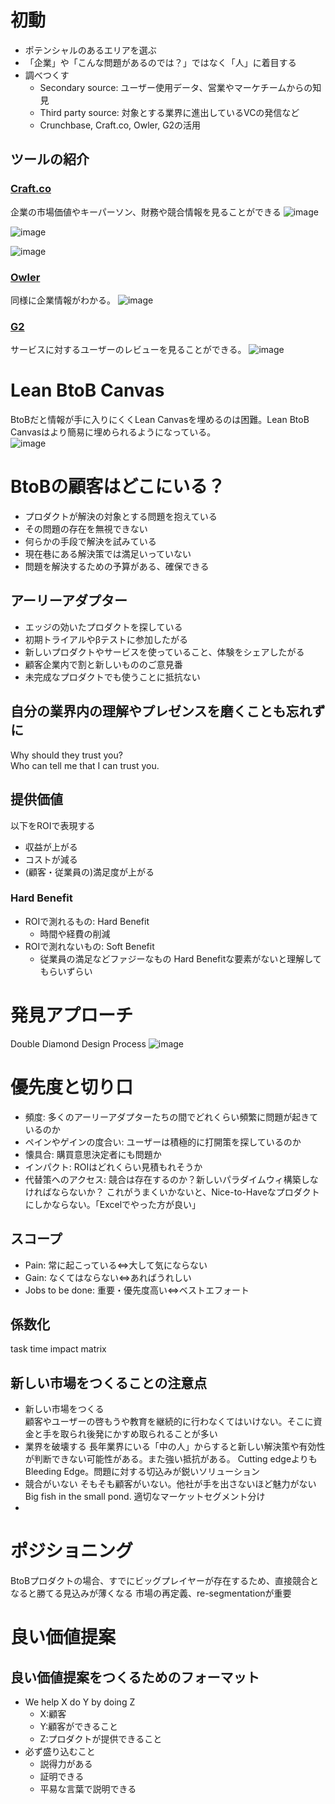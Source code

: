 # 初動
- ポテンシャルのあるエリアを選ぶ
- 「企業」や「こんな問題があるのでは？」ではなく「人」に着目する
- 調べつくす
  - Secondary source: ユーザー使用データ、営業やマーケチームからの知見
  - Third party source: 対象とする業界に進出しているVCの発信など
  - Crunchbase, Craft.co, Owler, G2の活用
 
## ツールの紹介
### [Craft.co](https://craft.co/)
企業の市場価値やキーパーソン、財務や競合情報を見ることができる
![image](https://github.com/user-attachments/assets/a7a7fe50-726c-453e-9c51-9f7bc7fbda91)

![image](https://github.com/user-attachments/assets/27a9ffe2-84a8-4f8a-8b16-565cfae2fe07)

![image](https://github.com/user-attachments/assets/082dfdd6-c24d-4454-b5fa-70e9e7db05ec)

### [Owler](https://www.owler.com)
同様に企業情報がわかる。
![image](https://github.com/user-attachments/assets/f7e6c5ff-283d-44c7-ba5e-fcd6233db93c)

### [G2](https://www.g2.com)
サービスに対するユーザーのレビューを見ることができる。
![image](https://github.com/user-attachments/assets/ad23e35e-ceb5-4e0e-b936-e139d506a066)

# Lean BtoB Canvas
BtoBだと情報が手に入りにくくLean Canvasを埋めるのは困難。Lean BtoB Canvasはより簡易に埋められるようになっている。  
![image](https://github.com/user-attachments/assets/b8220617-ed09-4ad8-ad05-f03a424274c6)

# BtoBの顧客はどこにいる？
- プロダクトが解決の対象とする問題を抱えている
- その問題の存在を無視できない
- 何らかの手段で解決を試みている
- 現在巷にある解決策では満足いっていない
- 問題を解決するための予算がある、確保できる

## アーリーアダプター
- エッジの効いたプロダクトを探している
- 初期トライアルやβテストに参加したがる
- 新しいプロダクトやサービスを使っていること、体験をシェアしたがる
- 顧客企業内で割と新しいもののご意見番
- 未完成なプロダクトでも使うことに抵抗ない

## 自分の業界内の理解やプレゼンスを磨くことも忘れずに
Why should they trust you?  
Who can tell me that I can trust you.

## 提供価値
以下をROIで表現する
- 収益が上がる
- コストが減る
- (顧客・従業員の)満足度が上がる

### Hard Benefit
- ROIで測れるもの: Hard Benefit
  - 時間や経費の削減
- ROIで測れないもの: Soft Benefit
  - 従業員の満足などファジーなもの
Hard Benefitな要素がないと理解してもらいずらい

# 発見アプローチ
Double Diamond Design Process
![image](https://github.com/user-attachments/assets/39d8eed6-aac7-4a7a-920d-05abac34f4c8)

# 優先度と切り口
- 頻度: 多くのアーリーアダプターたちの間でどれくらい頻繁に問題が起きているのか
- ペインやゲインの度合い: ユーザーは積極的に打開策を探しているのか
- 懐具合: 購買意思決定者にも問題か
- インパクト: ROIはどれくらい見積もれそうか
- 代替策へのアクセス: 競合は存在するのか？新しいパラダイムウィ構築しなければならないか？
これがうまくいかないと、Nice-to-Haveなプロダクトにしかならない。「Excelでやった方が良い」

## スコープ
- Pain: 常に起こっている⇔大して気にならない
- Gain: なくてはならない⇔あればうれしい
- Jobs to be done: 重要・優先度高い⇔ベストエフォート

## 係数化
task time impact matrix

## 新しい市場をつくることの注意点
- 新しい市場をつくる  
  顧客やユーザーの啓もうや教育を継続的に行わなくてはいけない。そこに資金と手を取られ後発にかすめ取られることが多い  
- 業界を破壊する
  長年業界にいる「中の人」からすると新しい解決策や有効性が判断できない可能性がある。また強い抵抗がある。
  Cutting edgeよりもBleeding Edge。問題に対する切込みが鋭いソリューション
- 競合がいない
  そもそも顧客がいない。他社が手を出さないほど魅力がない
  Big fish in the small pond. 適切なマーケットセグメント分け
- 

# ポジショニング
BtoBプロダクトの場合、すでにビッグプレイヤーが存在するため、直接競合となると勝てる見込みが薄くなる
市場の再定義、re-segmentationが重要

# 良い価値提案
## 良い価値提案をつくるためのフォーマット
- We help X do Y by doing Z
  - X:顧客
  - Y:顧客ができること
  - Z:プロダクトが提供できること
- 必ず盛り込むこと
  - 説得力がある
  - 証明できる
  - 平易な言葉で説明できる
